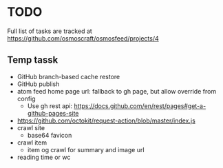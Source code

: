# TODO

Full list of tasks are tracked at https://github.com/osmoscraft/osmosfeed/projects/4

## Temp tassk

- GitHub branch-based cache restore
- GitHub publish
- atom feed home page url: fallback to gh page, but allow override from config
  - Use gh rest api: https://docs.github.com/en/rest/pages#get-a-github-pages-site
- https://github.com/octokit/request-action/blob/master/index.js
- crawl site
  - base64 favicon
- crawl item
  - item og crawl for summary and image url
- reading time or wc
